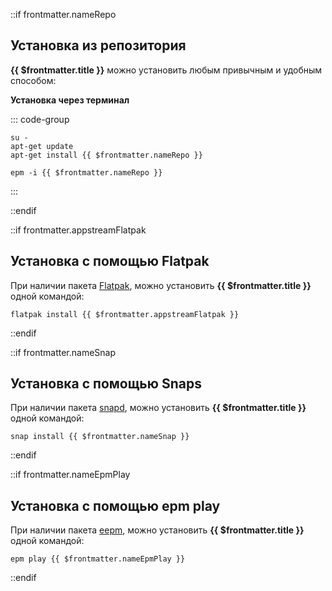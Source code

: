 ::if frontmatter.nameRepo

## Установка из репозитория

**{{ $frontmatter.title }}** можно установить любым привычным и удобным способом:

<!--@include: ./software-repo.md-->

**Установка через терминал**

::: code-group

```shell-vue[apt-get]
su -
apt-get update
apt-get install {{ $frontmatter.nameRepo }}
```
```shell-vue[epm]
epm -i {{ $frontmatter.nameRepo }}
```

:::

::endif

::if frontmatter.appstreamFlatpak

## Установка c помощью Flatpak

При наличии пакета [Flatpak](/flatpak), можно установить **{{ $frontmatter.title }}** одной командой:

```shell-vue
flatpak install {{ $frontmatter.appstreamFlatpak }}
```

<!--@include: ./software-flatpak.md-->

::endif

::if frontmatter.nameSnap

## Установка с помощью Snaps

При наличии пакета [snapd](/snap), можно установить **{{ $frontmatter.title }}** одной командой:

```shell-vue
snap install {{ $frontmatter.nameSnap }}
```

<!--@include: ./software-snap.md-->

::endif

::if frontmatter.nameEpmPlay

## Установка c помощью epm play <Badge type="danger" text="Неофициальная сборка" />

При наличии пакета [eepm](/epm), можно установить **{{ $frontmatter.title }}** одной командой:

```shell-vue
epm play {{ $frontmatter.nameEpmPlay }}
```

::endif